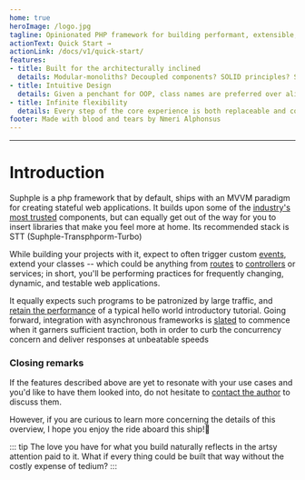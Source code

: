 ```yaml
---
home: true
heroImage: /logo.jpg
tagline: Opinionated PHP framework for building performant, extensible, and testable web applications
actionText: Quick Start →
actionLink: /docs/v1/quick-start/
features:
- title: Built for the architecturally inclined
  details: Modular-monoliths? Decoupled components? SOLID principles? Slim controllers? If those terms appeal to you, you are at the right place!
- title: Intuitive Design
  details: Given a penchant for OOP, class names are preferred over aliases in all cases (labelling, payloads/DTOs, routing), both for instant recognition of its purpose and location, but for lazy-loading and auto-wiring them. In addition, there are includes, no folder scanning, no questionable instantiation (during booting or whenever) is done without your consent
- title: Infinite flexibility
  details: Every step of the core experience is both replaceable and configurable in order to maximize your comfort. No conventional assumptions are made regarding project's requirements. No hard-coded folder names. Don't like the ORM? Swap it out!
footer: Made with blood and tears by Nmeri Alphonsus
---
```



---
# Introduction

Suphple is a php framework that by default, ships with an MVVM paradigm for creating stateful web applications. It builds upon some of the [industry's most trusted](/docs/v1/database) components, but can equally get out of the way for you to insert libraries that make you feel more at home. Its recommended stack is STT (Suphple-Transphporm-Turbo)


While building your projects with it, expect to often trigger custom [events](/docs/v1/events), extend your classes -- which could be anything from [routes](/docs/v1/routing) to [controllers](/docs/v1/controllers) or services; in short, you'll be performing practices for frequently changing, dynamic, and testable web applications.

It equally expects such programs to be patronized by large traffic, and [retain the performance](/docs/v1/flows) of a typical hello world introductory tutorial. Going forward, integration with asynchronous frameworks is [slated](/docs/v1/roadmap) to commence when it garners sufficient traction, both in order to curb the concurrency concern and deliver responses at unbeatable speeds

<!-- #how does it compare against others?
Present performance benchmarks -->

### Closing remarks
If the features described above are yet to resonate with your use cases and you'd like to have them looked into, do not hesitate to [contact the author](mailto:vainglories@gmail.com) to discuss them. 

However, if you are curious to learn more concerning the details of this overview, I hope you enjoy the ride aboard this ship!🚤

::: tip
The love you have for what you build naturally reflects in the artsy attention paid to it. What if every thing could be built that way without the costly expense of tedium?
:::